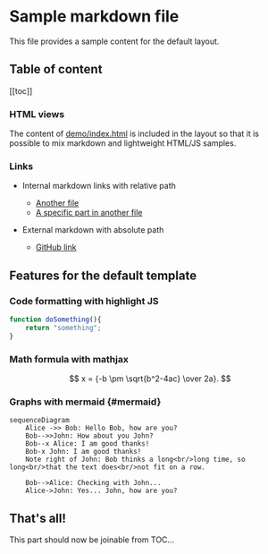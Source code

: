 # Sample markdown file

This file provides a sample content for the default layout.

## Table of content

[[toc]]

### HTML views

The content of [demo/index.html](demo/index.html) is included in the layout so that it is possible to mix markdown and lightweight HTML/JS samples.

### Links

* Internal markdown links with relative path

  * [Another file](other-file.md)
  * [A specific part in another file](other-file.md#nacta-contribuere)

* External markdown with absolute path

  * [GitHub link](https://github.com/jquery/jquery/blob/master/README.md)


## Features for the default template

### Code formatting with highlight JS

```javascript
function doSomething(){
    return "something";
}
```

### Math formula with mathjax

$$
x = {-b \pm \sqrt{b^2-4ac} \over 2a}.
$$

### Graphs with mermaid {#mermaid}

```mermaid
sequenceDiagram
    Alice ->> Bob: Hello Bob, how are you?
    Bob-->>John: How about you John?
    Bob--x Alice: I am good thanks!
    Bob-x John: I am good thanks!
    Note right of John: Bob thinks a long<br/>long time, so long<br/>that the text does<br/>not fit on a row.

    Bob-->Alice: Checking with John...
    Alice->John: Yes... John, how are you?
```

## That's all!

This part should now be joinable from TOC...

